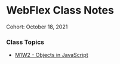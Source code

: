 # WebFlex Class Notes

Cohort: October 18, 2021

### Class Topics
* [M1W2 - Objects in JavaScript](https://github.com/clopez11/WebFlex-Lectures-October18/tree/master/M1/W2/class-objects)